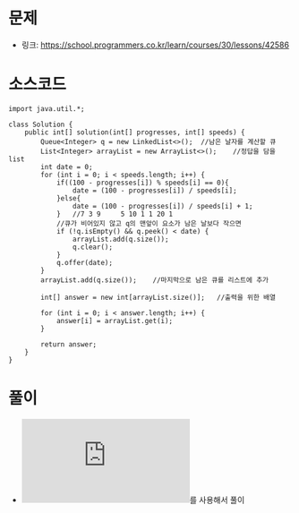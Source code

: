 # 문제
- 링크: 
<https://school.programmers.co.kr/learn/courses/30/lessons/42586>

# 소스코드
```
import java.util.*;

class Solution {
    public int[] solution(int[] progresses, int[] speeds) {
        Queue<Integer> q = new LinkedList<>();  //남은 날자를 계산할 큐
        List<Integer> arrayList = new ArrayList<>();    //정답을 담을 list
        int date = 0;
        for (int i = 0; i < speeds.length; i++) {
            if((100 - progresses[i]) % speeds[i] == 0){
                date = (100 - progresses[i]) / speeds[i];
            }else{
                date = (100 - progresses[i]) / speeds[i] + 1;
            }   //7 3 9     5 10 1 1 20 1
            //큐가 비어있지 않고 q의 맨앞이 요소가 남은 날보다 작으면
            if (!q.isEmpty() && q.peek() < date) {
                arrayList.add(q.size());
                q.clear();
            }
            q.offer(date);
        }
        arrayList.add(q.size());    //마지막으로 남은 큐를 리스트에 추가

        int[] answer = new int[arrayList.size()];   //출력을 위한 배열

        for (int i = 0; i < answer.length; i++) {
            answer[i] = arrayList.get(i);
        }

        return answer;
    }
}
```
# 풀이
- ![큐](https://github.com/kabommm/TIL/blob/main/Language/JAVA/Collection.md)를 사용해서 풀이
